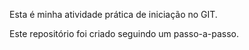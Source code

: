 Esta é minha atividade prática de iniciação no GIT.

Este repositório foi criado seguindo um passo-a-passo.